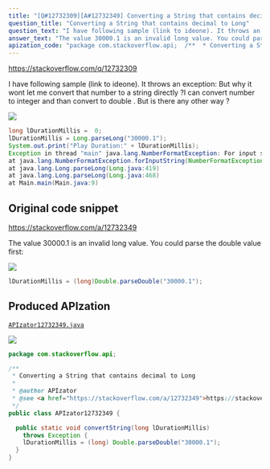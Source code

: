 ```yaml
---
title: "[Q#12732309][A#12732349] Converting a String that contains decimal to Long"
question_title: "Converting a String that contains decimal to Long"
question_text: "I have following sample (link to ideone). It throws an exception: But why it wont let me convert that number to a string directly ?I can convert number to integer and than convert to double . But is there any other way ?"
answer_text: "The value 30000.1 is an invalid long value. You could parse the double value first:"
apization_code: "package com.stackoverflow.api;  /**  * Converting a String that contains decimal to Long  *  * @author APIzator  * @see <a href=\"https://stackoverflow.com/a/12732349\">https://stackoverflow.com/a/12732349</a>  */ public class APIzator12732349 {    public static void convertString(long lDurationMillis)     throws Exception {     lDurationMillis = (long) Double.parseDouble(\"30000.1\");   } }"
---
```


https://stackoverflow.com/q/12732309

I have following sample (link to ideone).
It throws an exception:
But why it wont let me convert that number to a string directly ?I can convert number to integer and than convert to double . But is there any other way ?


<div class="code-logo"><img src="/stackoverflow.png" /></div>

```java
long lDurationMillis =  0;
lDurationMillis = Long.parseLong("30000.1");
System.out.print("Play Duration:" + lDurationMillis);
Exception in thread "main" java.lang.NumberFormatException: For input string: "30000.1"
at java.lang.NumberFormatException.forInputString(NumberFormatException.java:48)
at java.lang.Long.parseLong(Long.java:419)
at java.lang.Long.parseLong(Long.java:468)
at Main.main(Main.java:9)
```


## Original code snippet

https://stackoverflow.com/a/12732349

The value 30000.1 is an invalid long value. You could parse the double value first:

<div class="code-logo"><img src="/stackoverflow.png" /></div>

```java
lDurationMillis = (long)Double.parseDouble("30000.1");
```

## Produced APIzation

[`APIzator12732349.java`](https://github.com/pasqualesalza/apization/raw/main/data/search/APIzator12732349.java)

<div class="code-logo"><img src="/apizator.png" /></div>

```java
package com.stackoverflow.api;

/**
 * Converting a String that contains decimal to Long
 *
 * @author APIzator
 * @see <a href="https://stackoverflow.com/a/12732349">https://stackoverflow.com/a/12732349</a>
 */
public class APIzator12732349 {

  public static void convertString(long lDurationMillis)
    throws Exception {
    lDurationMillis = (long) Double.parseDouble("30000.1");
  }
}

```